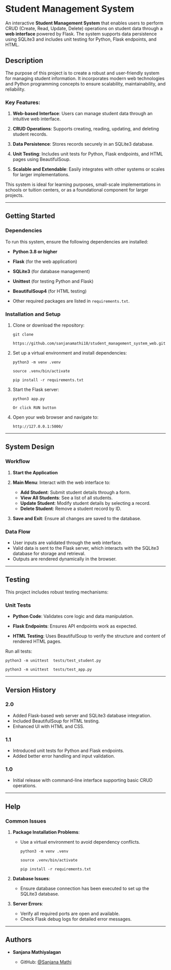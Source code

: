 
# Student Management System

An interactive **Student Management System** that enables users to perform CRUD (Create, Read, Update, Delete) operations on student data through a **web interface** powered by Flask. The system supports data persistence using SQLite3 and includes unit testing for Python, Flask endpoints, and HTML.

## Description

The purpose of this project is to create a robust and user-friendly system for managing student information. It incorporates modern web technologies and Python programming concepts to ensure scalability, maintainability, and reliability.

### Key Features:

1. **Web-based Interface**: Users can manage student data through an intuitive web interface.

2. **CRUD Operations**: Supports creating, reading, updating, and deleting student records.

3. **Data Persistence**: Stores records securely in an SQLite3 database.

4. **Unit Testing**: Includes unit tests for Python, Flask endpoints, and HTML pages using BeautifulSoup.

5. **Scalable and Extendable**: Easily integrates with other systems or scales for larger implementations.

This system is ideal for learning purposes, small-scale implementations in schools or tuition centers, or as a foundational component for larger projects.

---

## Getting Started

### Dependencies

To run this system, ensure the following dependencies are installed:

- **Python 3.8 or higher**

- **Flask** (for the web application)

- **SQLite3** (for database management)

- **Unittest** (for testing Python and Flask)

- **BeautifulSoup4** (for HTML testing)

- Other required packages are listed in `requirements.txt`.

### Installation and Setup

1. Clone or download the repository:
   ```
   git clone 
   
   https://github.com/sanjanamathi18/student_management_system_web.git
   ```

2. Set up a virtual environment and install dependencies:
   ```
   python3 -m venv .venv

   source .venv/bin/activate

   pip install -r requirements.txt
   ```


3. Start the Flask server:
   ```
   python3 app.py 

   Or click RUN button
   ```

4. Open your web browser and navigate to:
   ```
   http://127.0.0.1:5000/
   ```

---

## System Design

### Workflow

1. **Start the Application**

2. **Main Menu**: Interact with the web interface to:
    - **Add Student**: Submit student details through a form.
    - **View All Students**: See a list of all students.
    - **Update Student**: Modify student details by selecting a record.
    - **Delete Student**: Remove a student record by ID.

3. **Save and Exit**: Ensure all changes are saved to the database.

### Data Flow

- User inputs are validated through the web interface.
- Valid data is sent to the Flask server, which interacts with the SQLite3 database for storage and retrieval.
- Outputs are rendered dynamically in the browser.

---

## Testing

This project includes robust testing mechanisms:

### Unit Tests

- **Python Code**: Validates core logic and data manipulation.

- **Flask Endpoints**: Ensures API endpoints work as expected.

- **HTML Testing**: Uses BeautifulSoup to verify the structure and content of rendered HTML pages.

Run all tests:

```
python3 -m unittest  tests/test_student.py

python3 -m unittest  tests/test_app.py
```

---

## Version History

### 2.0

- Added Flask-based web server and SQLite3 database integration.
- Included BeautifulSoup for HTML testing.
- Enhanced UI with HTML and CSS.

### 1.1

- Introduced unit tests for Python and Flask endpoints.
- Added better error handling and input validation.

### 1.0

- Initial release with command-line interface supporting basic CRUD operations.

---

## Help

### Common Issues

1. **Package Installation Problems**:
   - Use a virtual environment to avoid dependency conflicts.
     ```
     python3 -m venv .venv

     source .venv/bin/activate

     pip install -r requirements.txt
     ```

2. **Database Issues**:
   - Ensure database connection has been executed to set up the SQLite3 database.

3. **Server Errors**:
   - Verify all required ports are open and available.
   - Check Flask debug logs for detailed error messages.

---

## Authors

- **Sanjana Mathiyalagan**

  - GitHub: [@Sanjana Mathi](https://github.com/sanjanamathi18)



